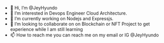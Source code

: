 - 👋 Hi, I’m @JeyHyundo
- 👀 I’m interested in Devops Engineer Cloud Architecture.
- 🌱 I’m currently working on Nodejs and Expressjs.
- 💞️ I’m looking to collaborate on on Blockchain or NFT Project to get experience while I am still learning
- 📫 How to reach me you can reach me on my email or IG @JeyHyundo
